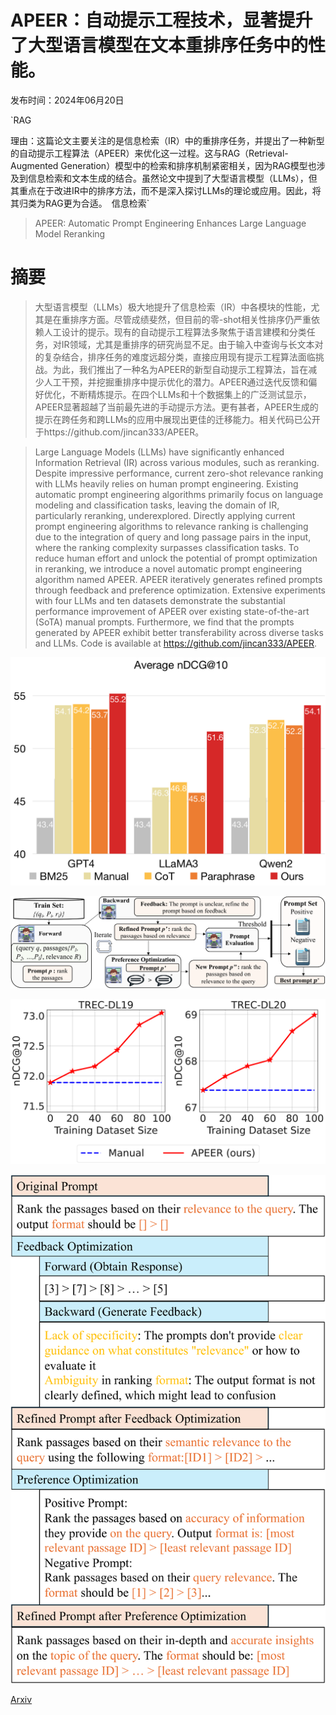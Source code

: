 # APEER：自动提示工程技术，显著提升了大型语言模型在文本重排序任务中的性能。

发布时间：2024年06月20日

`RAG

理由：这篇论文主要关注的是信息检索（IR）中的重排序任务，并提出了一种新型的自动提示工程算法（APEER）来优化这一过程。这与RAG（Retrieval-Augmented Generation）模型中的检索和排序机制紧密相关，因为RAG模型也涉及到信息检索和文本生成的结合。虽然论文中提到了大型语言模型（LLMs），但其重点在于改进IR中的排序方法，而不是深入探讨LLMs的理论或应用。因此，将其归类为RAG更为合适。` `信息检索`

> APEER: Automatic Prompt Engineering Enhances Large Language Model Reranking

# 摘要

> 大型语言模型（LLMs）极大地提升了信息检索（IR）中各模块的性能，尤其是在重排序方面。尽管成绩斐然，但目前的零-shot相关性排序仍严重依赖人工设计的提示。现有的自动提示工程算法多聚焦于语言建模和分类任务，对IR领域，尤其是重排序的研究尚显不足。由于输入中查询与长文本对的复杂结合，排序任务的难度远超分类，直接应用现有提示工程算法面临挑战。为此，我们推出了一种名为APEER的新型自动提示工程算法，旨在减少人工干预，并挖掘重排序中提示优化的潜力。APEER通过迭代反馈和偏好优化，不断精炼提示。在四个LLMs和十个数据集上的广泛测试显示，APEER显著超越了当前最先进的手动提示方法。更有甚者，APEER生成的提示在跨任务和跨LLMs的应用中展现出更佳的迁移能力。相关代码已公开于https://github.com/jincan333/APEER。

> Large Language Models (LLMs) have significantly enhanced Information Retrieval (IR) across various modules, such as reranking. Despite impressive performance, current zero-shot relevance ranking with LLMs heavily relies on human prompt engineering. Existing automatic prompt engineering algorithms primarily focus on language modeling and classification tasks, leaving the domain of IR, particularly reranking, underexplored. Directly applying current prompt engineering algorithms to relevance ranking is challenging due to the integration of query and long passage pairs in the input, where the ranking complexity surpasses classification tasks. To reduce human effort and unlock the potential of prompt optimization in reranking, we introduce a novel automatic prompt engineering algorithm named APEER. APEER iteratively generates refined prompts through feedback and preference optimization. Extensive experiments with four LLMs and ten datasets demonstrate the substantial performance improvement of APEER over existing state-of-the-art (SoTA) manual prompts. Furthermore, we find that the prompts generated by APEER exhibit better transferability across diverse tasks and LLMs. Code is available at https://github.com/jincan333/APEER.

![APEER：自动提示工程技术，显著提升了大型语言模型在文本重排序任务中的性能。](../../../paper_images/2406.14449/performance.png)

![APEER：自动提示工程技术，显著提升了大型语言模型在文本重排序任务中的性能。](../../../paper_images/2406.14449/x1.png)

![APEER：自动提示工程技术，显著提升了大型语言模型在文本重排序任务中的性能。](../../../paper_images/2406.14449/x2.png)

![APEER：自动提示工程技术，显著提升了大型语言模型在文本重排序任务中的性能。](../../../paper_images/2406.14449/x3.png)

[Arxiv](https://arxiv.org/abs/2406.14449)